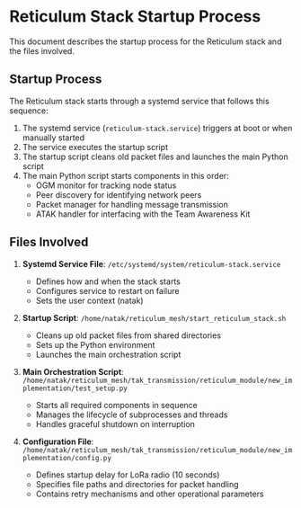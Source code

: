 # Reticulum Stack Startup Process

This document describes the startup process for the Reticulum stack and the files involved.

## Startup Process

The Reticulum stack starts through a systemd service that follows this sequence:

1. The systemd service (`reticulum-stack.service`) triggers at boot or when manually started
2. The service executes the startup script 
3. The startup script cleans old packet files and launches the main Python script
4. The main Python script starts components in this order:
   - OGM monitor for tracking node status
   - Peer discovery for identifying network peers
   - Packet manager for handling message transmission
   - ATAK handler for interfacing with the Team Awareness Kit

## Files Involved

1. **Systemd Service File**: `/etc/systemd/system/reticulum-stack.service`
   - Defines how and when the stack starts
   - Configures service to restart on failure
   - Sets the user context (natak)

2. **Startup Script**: `/home/natak/reticulum_mesh/start_reticulum_stack.sh`
   - Cleans up old packet files from shared directories
   - Sets up the Python environment
   - Launches the main orchestration script

3. **Main Orchestration Script**: `/home/natak/reticulum_mesh/tak_transmission/reticulum_module/new_implementation/test_setup.py`
   - Starts all required components in sequence
   - Manages the lifecycle of subprocesses and threads
   - Handles graceful shutdown on interruption

4. **Configuration File**: `/home/natak/reticulum_mesh/tak_transmission/reticulum_module/new_implementation/config.py`
   - Defines startup delay for LoRa radio (10 seconds)
   - Specifies file paths and directories for packet handling
   - Contains retry mechanisms and other operational parameters
